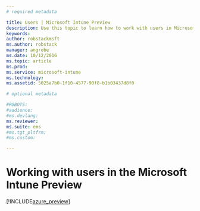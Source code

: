 ```yaml
---
# required metadata

title: Users | Microsoft Intune Preview
description: Use this topic to learn how to work with users in Microsoft Intune
keywords:
author: robstackmsftms.author: robstack
manager: angrobe
ms.date: 10/12/2016
ms.topic: article
ms.prod:
ms.service: microsoft-intune
ms.technology:
ms.assetid: 5025a7b0-1f10-4577-90f8-b1b03437d8f0

# optional metadata

#ROBOTS:
#audience:
#ms.devlang:
ms.reviewer: 
ms.suite: ems
#ms.tgt_pltfrm:
#ms.custom:

---
```


# Working with users in the Microsoft Intune Preview


[!INCLUDE[azure_preview](../includes/azure_preview.md)]